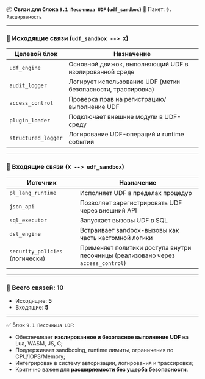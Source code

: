 📦 **Связи для блока `9.1 Песочница UDF` (`udf_sandbox`)**
📁 Пакет: `9. Расширяемость`

---

### 🔻 Исходящие связи (`udf_sandbox --> X`)

| Целевой блок        | Назначение                                                   |
| ------------------- | ------------------------------------------------------------ |
| `udf_engine`        | Основной движок, выполняющий UDF в изолированной среде       |
| `audit_logger`      | Логирует использование UDF (метки безопасности, трассировка) |
| `access_control`    | Проверка прав на регистрацию/выполнение UDF                  |
| `plugin_loader`     | Подключает внешние модули в UDF-среду                        |
| `structured_logger` | Логирование UDF-операций и runtime событий                   |

---

### 🔺 Входящие связи (`X --> udf_sandbox`)

| Источник                        | Назначение                                                                       |
| ------------------------------- | -------------------------------------------------------------------------------- |
| `pl_lang_runtime`               | Исполняет UDF в пределах процедур                                                |
| `json_api`                      | Позволяет зарегистрировать UDF через внешний API                                 |
| `sql_executor`                  | Запускает вызовы UDF в SQL                                                       |
| `dsl_engine`                    | Встраивает sandbox-вызовы как часть кастомной логики                             |
| `security_policies` (логически) | Применяет политики доступа внутри песочницы (реализовано через `access_control`) |

---

### 🧩 Всего связей: **10**

* Исходящие: **5**
* Входящие: **5**

---

✅ Блок `9.1 Песочница UDF`:

* Обеспечивает **изолированное и безопасное выполнение UDF** на Lua, WASM, JS, C;
* Поддерживает sandboxing, runtime лимиты, ограничения по CPU/IOPS/Memory;
* Интегрирован в систему авторизации, логирования и трассировки;
* Критично важен для **расширяемости без ущерба безопасности**.
